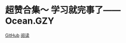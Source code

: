 <!--
 * @Author: OCEAN.GZY
 * @Date: 2023-07-26 15:09:15
 * @LastEditors: OCEAN.GZY
 * @LastEditTime: 2023-07-26 16:05:38
 * @FilePath: /awesome-dev-cn/docs/_coverpage.md
 * @Description: 注释信息
-->
# 超赞合集～ 学习就完事了——Ocean.GZY

 [GitHub](https://github.com/OcaenEyes)
 [阅读](platform.md)

